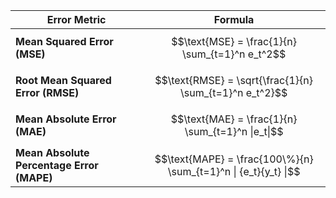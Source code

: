 | **Error Metric**                          | **Formula**                                                      |
| ----------------------------------------- | ---------------------------------------------------------------- |
| **Mean Squared Error (MSE)**              | $$\text{MSE} = \frac{1}{n} \sum_{t=1}^n e_t^2$$                  |
| **Root Mean Squared Error (RMSE)**        | $$\text{RMSE} = \sqrt{\frac{1}{n} \sum_{t=1}^n e_t^2}$$          |
| **Mean Absolute Error (MAE)**             | $$\text{MAE} = \frac{1}{n} \sum_{t=1}^n \|e_t\|$$                |
| **Mean Absolute Percentage Error (MAPE)** | $$\text{MAPE} = \frac{100\%}{n} \sum_{t=1}^n  \| {e_t}{y_t} \|$$ |
